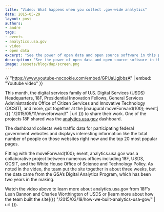 ```yaml
---
title: "Video: What happens when you collect .gov-wide analytics"
date: 2015-05-29
layout: post
authors:
- andre
tags:
- events
- analytics.usa.gov
- video
- open data
excerpt: "See the power of open data and open source software in this presentation about analytics.usa.gov from 18F’s Leah Bannon and Charles Worthington of the U.S. Digital Service."
description: "See the power of open data and open source software in this presentation about analytics.usa.gov from 18F’s Leah Bannon and Charles Worthington of the U.S. Digital Service."
image: /assets/blog/dap/screen.png
---
```

{{ "https://www.youtube-nocookie.com/embed/GPUaUgjbbsA" | embed: "Youtube video" }}

This month, the digital services family of U.S. Digital Services (USDS)
Headquarters, 18F, Presidential Innovation Fellows, General Services
Administration’s Office of Citizen Services and Innovative Technology
(OCSIT), and more, got together at the [inaugural moveForward(100);
event]({{ "/2015/05/11/moveforward/" | url }}) to share their
work. One of the projects 18F shared was the
[analytics.usa.gov](https://analytics.usa.gov) dashboard.

The dashboard collects web traffic data for participating federal
government websites and displays interesting information like the total
number of people on those websites right now and the top 20 most popular
pages.

Fitting with the moveForward(100); event, analytics.usa.gov was a
collaborative project between numerous offices including 18F, USDS,
OCSIT, and the White House Office of Science and Technology Policy. As
noted in the video, the team put the site together in about three weeks,
but the data came from the GSA’s Digital Analytics Program, which has
been two years in the making.

Watch the video above to learn more about analytics.usa.gov from 18F’s
Leah Bannon and Charles Worthington of USDS or [learn more about how
the team built the
site]({{ "/2015/03/19/how-we-built-analytics-usa-gov/" | url }}).
